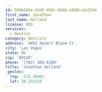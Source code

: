 ```yaml
---
id: 594b585e-65d5-459c-8d4b-e0d8cc6a3344
first_name: Jonathan
last_name: Holland
license: DDS
services:
  - Dentist
category: Dentists
address: '4452 Desert Bloom Ct'
city: 'Las Vegas'
state: NV
zip: '89129'
phone: '(702) 405-6100'
title: 'Jonathan Holland'
_geoloc:
  lng: -115.28461
  lat: 36.231139
---
```

